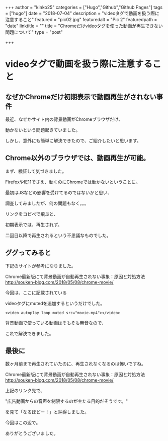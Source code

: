 +++
author = "kinko25"
categories = ["Hugo","Github","Github Pages"]
tags = ["hugo"]
date = "2018-07-04"
description = "videoタグで動画を扱う際に注意すること"
featured = "pic02.jpg"
featuredalt = "Pic 2"
featuredpath = "date"
linktitle = ""
title = "Chromeだけvideoタグを使った動画が再生できない問題について"
type = "post"

+++

# videoタグで動画を扱う際に注意すること
## なぜかChromeだけ初期表示で動画再生がされない事件
最近、なぜかサイト内の背景動画がChromeブラウザだけ、

動かないという問題起きていました。

しかし、意外にも簡単に解決できたので、ご紹介したいと思います。

## Chrome以外のブラウザでは、動画再生が可能。
まず、検証して気づきました。

FirefoxやIE11でさえ、動くのにChromeでは動かないということに。

最初はJSなどの影響を受けてるのではないかと思い、

調査してみましたが、何の問題もなく。。。

リンクをコピペで飛ぶと、

初期表示では、再生されず。

二回目以降で再生されるという不思議なものでした。

## ググってみると

下記のサイトが参考になりました。

Chrome最新版にて背景動画が自動再生されない事象：原因と対処方法 
http://souken-blog.com/2018/05/08/chrome-movie/

今回は、ここに記載されている

videoタグにmutedを追加するというだけでした。
```
<video autoplay loop muted src="movie.mp4"></video>
```
背景動画で使っている動画はそもそも無音なので、

これで解決できました。

## 最後に
数ヶ月前まで再生されていたのに、再生されなくなるのは怖いですね。


Chrome最新版にて背景動画が自動再生されない事象：原因と対処方法 
http://souken-blog.com/2018/05/08/chrome-movie/

上記のリンク先で、

"広告動画からの音声を制限するのが主たる目的だそうです。"

を見て「なるほどー！」と納得しました。

今回はこの辺で。

ありがとうございました。